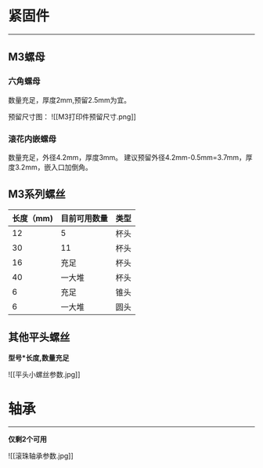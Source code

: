 # 紧固件
---
## M3螺母

### 六角螺母
数量充足，厚度2mm,预留2.5mm为宜。

预留尺寸图：
![[M3打印件预留尺寸.png]]

### 滚花内嵌螺母
数量充足，外径4.2mm，厚度3mm。
建议预留外径4.2mm-0.5mm=3.7mm，厚度3.2mm，嵌入口加倒角。

## M3系列螺丝

| 长度（mm) | 目前可用数量 | 类型  |
| ------ | ------ | --- |
| 12     | 5      | 杯头  |
| 30     | 11     | 杯头  |
| 16     | 充足     | 杯头  |
| 40     | 一大堆    | 杯头  |
| 6      | 充足     | 锥头  |
| 6      | 一大堆    | 圆头  |

## 其他平头螺丝

**型号\*长度,数量充足**

![[平头小螺丝参数.jpg]]

# 轴承
---

**仅剩2个可用**

![[滚珠轴承参数.jpg]]
